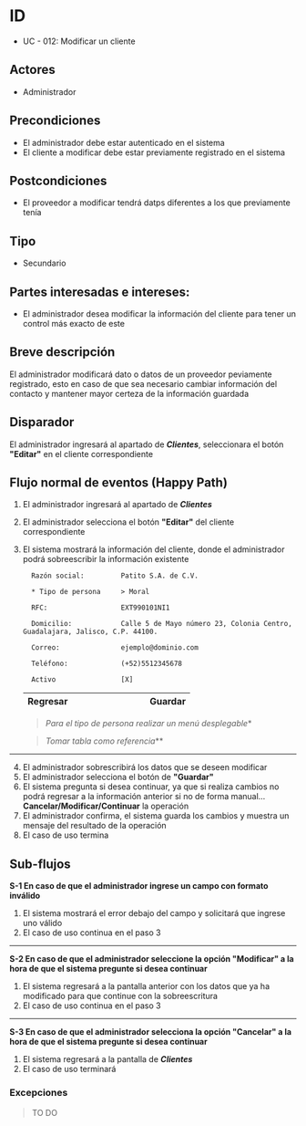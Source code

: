 # ID
 - UC - 012: Modificar un cliente 
 
## Actores
 * Administrador

## Precondiciones
 * El administrador debe estar autenticado en el sistema
 * El cliente a modificar debe estar previamente registrado en el sistema

## Postcondiciones
 * El proveedor a modificar tendrá datps diferentes a los que previamente tenía
   
## Tipo 
 * Secundario

## Partes interesadas e intereses:
- El administrador desea modificar la información del cliente para tener un control más exacto de este

## Breve descripción
El administrador modificará dato o datos de un proveedor peviamente registrado, esto en caso de que sea necesario cambiar información del contacto y mantener mayor certeza de la información guardada

## Disparador
El administrador ingresará al apartado de __*Clientes*__, seleccionara el botón __"Editar"__ en el cliente correspondiente

## Flujo normal de eventos (Happy Path)
1. El administrador ingresará al apartado de __*Clientes*__
1. El administrador selecciona el botón __"Editar"__ del cliente correspondiente
2. El sistema mostrará la información del cliente, donde el administrador podrá sobreescribir la información existente

         Razón social:         Patito S.A. de C.V.

         * Tipo de persona     > Moral

         RFC:                  EXT990101NI1

         Domicilio:            Calle 5 de Mayo número 23, Colonia Centro, Guadalajara, Jalisco, C.P. 44100.

         Correo:               ejemplo@dominio.com

         Teléfono:             (+52)5512345678

         Activo                [X] 
   |Regresar|||||||||Guardar|
   |:-:|:-:|:-:|:-:|:-:|-|-|-|-|-|
      >*Para el tipo de persona realizar un menú desplegable**
   
   >*Tomar tabla como referencia***
---
4. El administrador sobrescribirá los datos que se deseen modificar
5. El administrador selecciona el botón de __"Guardar"__
7. El sistema pregunta si desea continuar, ya que si realiza cambios no podrá regresar a la información anterior si no de forma manual... __Cancelar/Modificar/Continuar__ la operación
8. El administrador confirma, el sistema guarda los cambios y muestra un mensaje del resultado de la operación
9. El caso de uso termina

## Sub-flujos 
__S-1 En caso de que el administrador ingrese un campo con formato inválido__
1. El sistema mostrará el error debajo del campo y solicitará que ingrese uno válido
2. El caso de uso continua en el paso 3
---
__S-2 En caso de que el administrador seleccione la opción "Modificar" a la hora de que el sistema pregunte si desea continuar__
1. El sistema regresará a la pantalla anterior con los datos que ya ha modificado para que continue con la sobreescritura
2. El caso de uso continua en el paso 3
---
__S-3 En caso de que el administrador selecciona la opción "Cancelar" a la hora de que el sistema pregunte si desea continuar__
1. El sistema regresará a la pantalla de __*Clientes*__
1. El caso de uso terminará

### Excepciones
> TO DO